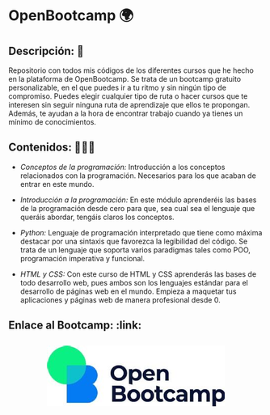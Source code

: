 # OpenBootcamp 🌍

<h2>Descripción: 📄</h2>

Repositorio con todos mis códigos de los diferentes cursos que he hecho en la plataforma de OpenBootcamp. Se trata de un bootcamp gratuito personalizable, en el que puedes ir a tu ritmo y sin ningún tipo de compromiso. Puedes elegir cualquier tipo de ruta o hacer cursos que te interesen sin seguir ninguna ruta de aprendizaje que ellos te propongan. Además, te ayudan a la hora de encontrar trabajo cuando ya tienes un mínimo de conocimientos.

<h2>Contenidos: 🧑🏻‍🏫</h2>

  - *Conceptos de la programación:* Introducción a los conceptos relacionados con la programación. Necesarios para los que acaban de entrar en este mundo.
  
  - *Introducción a la programación:* En este módulo aprenderéis las bases de la programación desde cero para que, sea cual sea el lenguaje que queráis abordar, tengáis claros los conceptos.
  
  - *Python:* Lenguaje de programación interpretado que tiene como máxima destacar por una sintaxis que favorezca la legibilidad del código. Se trata de un lenguaje que soporta varios paradigmas tales como POO, programación imperativa y funcional.
  
  - *HTML y CSS:* Con este curso de HTML y CSS aprenderás las bases de todo desarrollo web, pues ambos son los lenguajes estándar para el desarrollo de páginas web en el mundo. Empieza a maquetar tus aplicaciones y páginas web de manera profesional desde 0.

<h2>Enlace al Bootcamp: :link:</h2>

<p align="center">
  <a href="https://open-bootcamp.com/" target="blank"><img src="OpenBootcamp2.jpg" alt="imagen-OpenBootcamp" style="padding:10px; border-radius: 10px;" >
</p>
